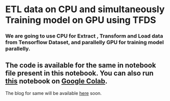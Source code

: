 # ETL data on CPU and simultaneously Training model on GPU using TFDS
### We are going to use CPU for Extract , Transform and Load data from Tensorflow Dataset, and parallelly GPU for training model parallelly.

## The code is available for the same in notebook file present in this notebook. You can also run [this](https://github.com/novasush/Parallelization-with-TFDS/blob/master/TFDS_Parallel.ipynb) notebook on [Google Colab](https://colab.research.google.com/github/novasush/Parallelization-with-TFDS/blob/master/TFDS_Parallel.ipynb).


The blog for same will be available [here](https://towardsdatascience.com/@novasush) soon.